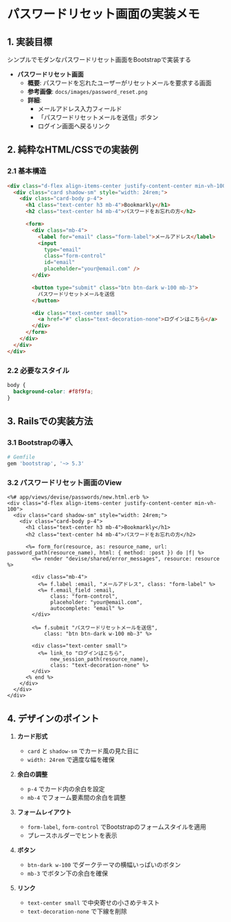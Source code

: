 # パスワードリセット画面の実装メモ

## 1. 実装目標
シンプルでモダンなパスワードリセット画面をBootstrapで実装する

- **パスワードリセット画面**  
    - **概要**: パスワードを忘れたユーザーがリセットメールを要求する画面
    - **参考画像**: `docs/images/password_reset.png`  
    - **詳細**:
        - メールアドレス入力フィールド
        - 「パスワードリセットメールを送信」ボタン
        - ログイン画面へ戻るリンク

## 2. 純粋なHTML/CSSでの実装例

### 2.1 基本構造
```html
<div class="d-flex align-items-center justify-content-center min-vh-100">
  <div class="card shadow-sm" style="width: 24rem;">
    <div class="card-body p-4">
      <h1 class="text-center h3 mb-4">Bookmarkly</h1>
      <h2 class="text-center h4 mb-4">パスワードをお忘れの方</h2>

      <form>
        <div class="mb-4">
          <label for="email" class="form-label">メールアドレス</label>
          <input 
            type="email" 
            class="form-control" 
            id="email" 
            placeholder="your@email.com" />
        </div>

        <button type="submit" class="btn btn-dark w-100 mb-3">
          パスワードリセットメールを送信
        </button>

        <div class="text-center small">
          <a href="#" class="text-decoration-none">ログインはこちら</a>
        </div>
      </form>
    </div>
  </div>
</div>
```

### 2.2 必要なスタイル
```css
body {
  background-color: #f8f9fa;
}
```

## 3. Railsでの実装方法

### 3.1 Bootstrapの導入
```ruby
# Gemfile
gem 'bootstrap', '~> 5.3'
```

### 3.2 パスワードリセット画面のView
```erb
<%# app/views/devise/passwords/new.html.erb %>
<div class="d-flex align-items-center justify-content-center min-vh-100">
  <div class="card shadow-sm" style="width: 24rem;">
    <div class="card-body p-4">
      <h1 class="text-center h3 mb-4">Bookmarkly</h1>
      <h2 class="text-center h4 mb-4">パスワードをお忘れの方</h2>

      <%= form_for(resource, as: resource_name, url: password_path(resource_name), html: { method: :post }) do |f| %>
        <%= render "devise/shared/error_messages", resource: resource %>

        <div class="mb-4">
          <%= f.label :email, "メールアドレス", class: "form-label" %>
          <%= f.email_field :email, 
              class: "form-control", 
              placeholder: "your@email.com",
              autocomplete: "email" %>
        </div>

        <%= f.submit "パスワードリセットメールを送信", 
            class: "btn btn-dark w-100 mb-3" %>

        <div class="text-center small">
          <%= link_to "ログインはこちら", 
              new_session_path(resource_name), 
              class: "text-decoration-none" %>
        </div>
      <% end %>
    </div>
  </div>
</div>
```

## 4. デザインのポイント

1. **カード形式**
   - `card` と `shadow-sm` でカード風の見た目に
   - `width: 24rem` で適度な幅を確保

2. **余白の調整**
   - `p-4` でカード内の余白を設定
   - `mb-4` でフォーム要素間の余白を調整

3. **フォームレイアウト**
   - `form-label`, `form-control` でBootstrapのフォームスタイルを適用
   - プレースホルダーでヒントを表示

4. **ボタン**
   - `btn-dark w-100` でダークテーマの横幅いっぱいのボタン
   - `mb-3` でボタン下の余白を確保

5. **リンク**
   - `text-center small` で中央寄せの小さめテキスト
   - `text-decoration-none` で下線を削除 